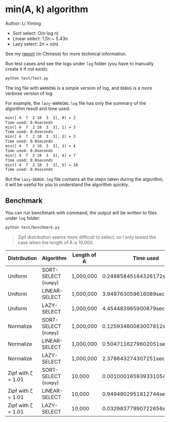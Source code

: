 # min(A, k) algorithm

Author: Li Yiming

- Sort select: O(n log n)
- Linear select: 1.5n ~ 5.43n
- Lazy select: 2n + o(n)

See my [report](report.md) (in Chinese) for more technical information.

Run test cases and see the logs under `log` folder (you have to manually create it if not exist):

```bash
python test/test.py
```

The log file with `WARNING` is a simple version of log, and `DEBUG` is a more verbose version of log.

For example, the `lazy-WARNING.log` file has only the summary of the algorithm result and time used:

```txt
min([ 4  7  2 10  3  3], 0) = 2
Time used: 0.0seconds
min([ 4  7  2 10  3  3], 1) = 3
Time used: 0.0seconds
min([ 4  7  2 10  3  3], 2) = 3
Time used: 0.0seconds
min([ 4  7  2 10  3  3], 3) = 4
Time used: 0.0seconds
min([ 4  7  2 10  3  3], 4) = 7
Time used: 0.0seconds
min([ 4  7  2 10  3  3], 5) = 10
Time used: 0.0seconds
```

But the `lazy-DEBUG.log` file contains all the steps taken during the algorithm, it will be useful for you to understand the algorithm quickly.

## Benchmark

You can run benchmark with command, the output will be written to files under `log` folder:

```bash
python test/benchmark.py
```

> Zipf distribution seems more difficult to select, so I only tested the case when the length of A is 10,000.

|Distribution|Algorithm|Length of A|Time used|
|-------|----|---|----------|
|Uniform|SORT-SELECT (`numpy`)|1,000,000|0.24885845184326172seconds|
|Uniform|LINEAR-SELECT|1,000,000|3.949763059616089seconds|
|Uniform|LAZY-SELECT|1,000,000|4.454483985900879seconds|
|Normalize|SORT-SELECT (`numpy`)|1,000,000|0.12593460083007812seconds|
|Normalize|LINEAR-SELECT|1,000,000|0.5047116279602051seconds|
|Normalize|LAZY-SELECT|1,000,000|2.378643274307251seconds|
|Zipf with ζ = 1.01|SORT-SELECT (`numpy`)|10,000|0.0010001659393310547seconds|
|Zipf with ζ = 1.01|LINEAR-SELECT|10,000|0.9494802951812744seconds|
|Zipf with ζ = 1.01|LAZY-SELECT|10,000|0.03298377990722656seconds|